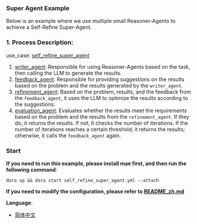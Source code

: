 ### Super Agent Example
Below is an example where we use multiple small Reasoner-Agents to achieve a Self-Refine Super-Agent.

### 1. Process Description:
use_case: [self_refine_super_agent](self_refine_super_agent.yml)
1. [writer_agent](use_case%2Fwriter_agent.yml): Responsible for using Reasoner-Agents based on the task, then calling the LLM to generate the results.
2. [feedback_agent](use_case%2Ffeedback_agent.yml): Responsible for providing suggestions on the results based on the problem and the results generated by the `writer_agent`.
3. [refinement_agent](use_case%2Frefinement_agent.yml): Based on the problem, results, and the feedback from the `feedback_agent`, it uses the LLM to optimize the results according to the suggestions.
4. [evaluation_agent](use_case%2Fevaluation_agent.yml): Evaluates whether the results meet the requirements based on the problem and the results from the `refinement_agent`. If they do, it returns the results. If not, it checks the number of iterations. If the number of iterations reaches a certain threshold, it returns the results; otherwise, it calls the `feedback_agent` again.

### Start

**If you need to run this example, please install mae first, and then run the following command**:
~~~
dora up && dora start self_refine_super_agent.yml --attach
~~~

**If you need to modify the configuration, please refer to [README_zh.md](..%2F..%2F..%2Fdocs%2FREADME_zh.md)**



**Language**: 
- [简体中文](README_zh.md)